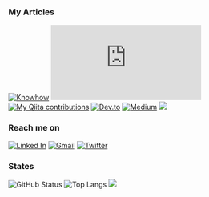 ### My Articles

[![Knowhow](https://img.shields.io/website?color=7fffd4&style=flat-square&up_message=Takumon-Knowhow&url=https%3A%2F%2Fgithub.com%2FTakumon%2Fknowhow)](https://github.com/Takumon/knowhow) [![Blog](https://img.shields.io/website?color=f74539&style=flat-square&up_message=TakumonBlog🍅&url=https%3A%2F%2Ftakumon.com)](https://takumon.com) [![My Qiita contributions](https://qiita-badge.apiapi.app/s/Takumon/contributions.svg)](http://qiita.com/Takumon) [![Dev.to](https://img.shields.io/badge/-@Takumon-%23000000?style=flat-square&logo=dev.to)](https://dev.to/takumon) [![Medium](https://img.shields.io/badge/-@Takumon-03a57a?style=flat-square&labelColor=000000&logo=Medium&link=https://medium.com/@takumon/)](https://medium.com/@takumon) [![](https://img.shields.io/badge/-DevPost%20@Takumon-%23003e54?style=flat-square)](https://devpost.com/TakutoInoue)

### Reach me on

[![Linked In](https://img.shields.io/badge/-@Takumon-%23?color=0077B5&logoColor=white&style=flat-square&logo=Linkedin)](https://www.linkedin.com/in/takumon) [![Gmail](https://img.shields.io/badge/-inouetakumon@gmail.com-c14438?style=flat-square&logo=Gmail&logoColor=white&link=mailto:inouetakumon@gmail.com)](mailto:inouetakumon@gmail.com) [![Twitter](https://img.shields.io/badge/-@inouetakumon-%231DA1F2?style=flat-square&logo=twitter&logoColor=ffffff)](https://twitter.com/inouetakumon) 

### States

![GitHub Status](https://github-readme-stats.vercel.app/api?username=Takumon&count_private=true&show_icons=true&theme=dracula)
![Top Langs](https://github-readme-stats.vercel.app/api/top-langs/?username=Takumon&hide=TeX&layout=compact&theme=dracula)
![](https://komarev.com/ghpvc/?username=Takumon)
